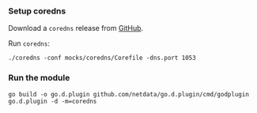### Setup coredns

Download a `coredns` release from [GitHub](https://github.com/coredns/coredns/releases).

Run `coredns`:
```shell
./coredns -conf mocks/coredns/Corefile -dns.port 1053
```

### Run the module

```shell
go build -o go.d.plugin github.com/netdata/go.d.plugin/cmd/godplugin
go.d.plugin -d -m=coredns
```